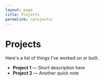 ```yaml
---
layout: page
title: Projects
permalink: /projects/
---
```


# Projects

Here's a list of things I've worked on or built.

- **Project 1** — Short description here  
- **Project 2** — Another quick note  
